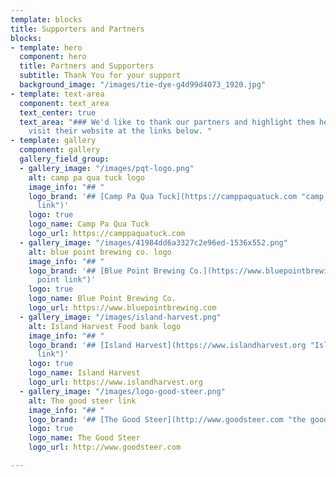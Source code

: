 ```yaml
---
template: blocks
title: Supporters and Partners
blocks:
- template: hero
  component: hero
  title: Partners and Supporters
  subtitle: Thank You for your support
  background_image: "/images/tie-dye-g4d99d4073_1920.jpg"
- template: text-area
  component: text_area
  text_center: true
  text_area: "### We'd like to thank our partners and highlight them here. You can
    visit their website at the links below. "
- template: gallery
  component: gallery
  gallery_field_group:
  - gallery_image: "/images/pqt-logo.png"
    alt: camp pa qua tuck logo
    image_info: "## "
    logo_brand: '## [Camp Pa Qua Tuck](https://camppaquatuck.com "camp pa qua tuck
      link")'
    logo: true
    logo_name: Camp Pa Qua Tuck
    logo_url: https://camppaquatuck.com
  - gallery_image: "/images/41984dd6a3327c2e96ed-1536x552.png"
    alt: blue point brewing co. logo
    image_info: "## "
    logo_brand: '## [Blue Point Brewing Co.](https://www.bluepointbrewing.com "blue
      point link")'
    logo: true
    logo_name: Blue Point Brewing Co.
    logo_url: https://www.bluepointbrewing.com
  - gallery_image: "/images/island-harvest.png"
    alt: Island Harvest Food bank logo
    image_info: "## "
    logo_brand: '## [Island Harvest](https://www.islandharvest.org "Island Harvest
      link")'
    logo: true
    logo_name: Island Harvest
    logo_url: https://www.islandharvest.org
  - gallery_image: "/images/logo-good-steer.png"
    alt: The good steer link
    image_info: "## "
    logo_brand: '## [The Good Steer](http://www.goodsteer.com "the good steer link")'
    logo: true
    logo_name: The Good Steer
    logo_url: http://www.goodsteer.com

---
```

